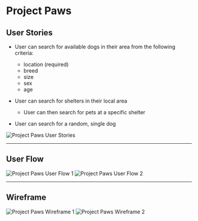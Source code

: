 # Project Paws

## User Stories
*  User can search for available dogs in their area from the following criteria:
    + location (required)
    + breed
    + size
    + sex
    + age
*  User can search for shelters in their local area
    + User can then search for pets at a specific shelter

*  User can search for a random, single dog

![Project Paws User Stories](/images/PP_user_stories.jpg "Project Paws User Stories")

* * *

## User Flow
![Project Paws User Flow 1](/images/PP_user_flow_1.jpg "Project Paws User Flow 1")
![Project Paws User Flow 2](/images/PP_user_flow_2.jpg "Project Paws User Flow 2")


* * *

## Wireframe
![Project Paws Wireframe 1](/images/PP_wireframe_1.jpg "Project Paws Wireframe 1")
![Project Paws Wireframe 2](/images/PP_wireframe_2.jpg "Project Paws Wireframe 2")